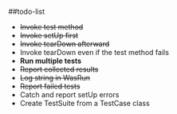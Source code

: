 ##todo-list
* ~~Invoke test method~~
* ~~Invoke setUp first~~
* ~~Invoke tearDown afterward~~
* Invoke tearDown even if the test method fails
* **Run multiple tests**
* ~~Report collected results~~
* ~~Log string in WasRun~~
* ~~Report failed tests~~
* Catch and report setUp errors
* Create TestSuite from a TestCase class